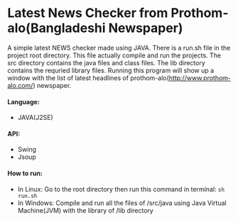 # Latest News Checker from Prothom-alo(Bangladeshi Newspaper)
A simple latest NEWS checker made using JAVA. There is a run.sh file in the project root directory. This file actually compile and run the projects. The src directory contains the java files and class files. The lib directory contains the requried library files. Running this program will show up a window with the list of latest headlines of prothom-alo(http://www.prothom-alo.com/) newspaper.

#### Language:
- JAVA(J2SE)

#### API: 
- Swing
- Jsoup

#### How to run:
- In Linux: Go to the root directory then run this command in terminal: `sh run.sh`
- In Windows: Compile and run all the files of /src/java using Java Virtual Machine(JVM) with the library of /lib directory
